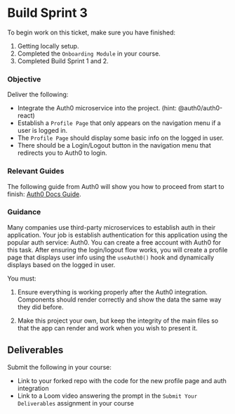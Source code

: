 # Build Sprint 3

To begin work on this ticket, make sure you have finished:

1. Getting locally setup.
2. Completed the `Onboarding Module` in your course.
3. Completed Build Sprint 1 and 2.

### Objective

Deliver the following:

- Integrate the Auth0 microservice into the project. (hint: @auth0/auth0-react)
- Establish a `Profile Page` that only appears on the navigation menu if a user is logged in.
- The `Profile Page` should display some basic info on the logged in user.
- There should be a Login/Logout button in the navigation menu that redirects you to Auth0 to login.

### Relevant Guides

The following guide from Auth0 will show you how to proceed from start to finish: [Auth0 Docs Guide](https://auth0.com/docs/libraries/auth0-react/).

### Guidance

Many companies use third-party microservices to establish auth in their application. Your job is establish authentication for this application using the popular auth service: Auth0. You can create a free account with Auth0 for this task. After ensuring the login/logout flow works, you will create a profile page that displays user info using the `useAuth0()` hook and dynamically displays based on the logged in user.

You must:

1. Ensure everything is working properly after the Auth0 integration. Components should render correctly and show the data the same way they did before.

2. Make this project your own, but keep the integrity of the main files so that the app can render and work when you wish to present it.

## Deliverables

Submit the following in your course:

- Link to your forked repo with the code for the new profile page and auth integration
- Link to a Loom video answering the prompt in the `Submit Your Deliverables` assignment in your course
